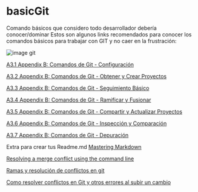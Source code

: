 # basicGit
Comando básicos que considero todo desarrollador debería conocer/dominar
Estos son algunos links recomendados para conocer los comandos básicos para trabajar con GIT y no caer en la frustración:

![image git](https://i.stack.imgur.com/MgaV9.png)


[A3.1 Appendix B: Comandos de Git - Configuración](https://git-scm.com/book/es/v2/Appendix-B%3A-Comandos-de-Git-Configuración)

[A3.2 Appendix B: Comandos de Git - Obtener y Crear Proyectos](https://git-scm.com/book/es/v2/Appendix-B%3A-Comandos-de-Git-Obtener-y-Crear-Proyectos)

[A3.3 Appendix B: Comandos de Git - Seguimiento Básico](https://git-scm.com/book/es/v2/Appendix-B%3A-Comandos-de-Git-Seguimiento-Básico)

[A3.4 Appendix B: Comandos de Git - Ramificar y Fusionar](https://git-scm.com/book/es/v2/Appendix-B%3A-Comandos-de-Git-Ramificar-y-Fusionar)

[A3.5 Appendix B: Comandos de Git - Compartir y Actualizar Proyectos](https://git-scm.com/book/es/v2/Appendix-B%3A-Comandos-de-Git-Compartir-y-Actualizar-Proyectos)

[A3.6 Appendix B: Comandos de Git - Inspección y Comparación](https://git-scm.com/book/es/v2/Appendix-B%3A-Comandos-de-Git-Inspección-y-Comparación)

[A3.7 Appendix B: Comandos de Git - Depuración](https://git-scm.com/book/es/v2/Appendix-B%3A-Comandos-de-Git-Depuración)

Extra para crear tus Readme.md
[Mastering Markdown](https://guides.github.com/features/mastering-markdown/)

[Resolving a merge conflict using the command line](https://help.github.com/en/github/collaborating-with-issues-and-pull-requests/resolving-a-merge-conflict-using-the-command-line)

[Ramas y resolución de conflictos en git](https://styde.net/ramas-y-resolucion-de-conflictos-en-git/)

[Como resolver conflictos en Git y otros errores al subir un cambio](https://www.codigonaranja.com/2017/como-resolver-conflictos-en-git-y-otros-errores-a-subir-un-cambio)
